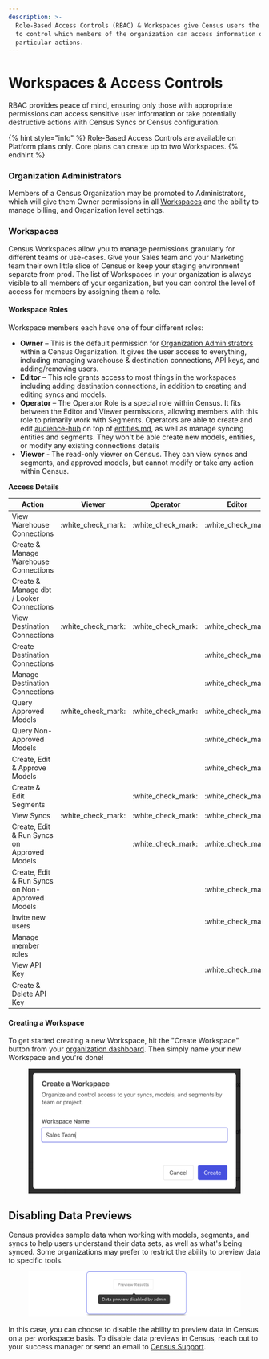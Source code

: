 ```yaml
---
description: >-
  Role-Based Access Controls (RBAC) & Workspaces give Census users the ability
  to control which members of the organization can access information or take
  particular actions.
---
```


# Workspaces & Access Controls

RBAC provides peace of mind, ensuring only those with appropriate permissions can access sensitive user information or take potentially destructive actions with Census Syncs or Census configuration.

{% hint style="info" %}
Role-Based Access Controls are available on Platform plans only. Core plans can create up to two Workspaces.
{% endhint %}

### Organization Administrators

Members of a Census Organization may be promoted to Administrators, which will give them Owner permissions in all [Workspaces](workspaces-and-access-controls.md#workspaces) and the ability to manage billing, and Organization level settings.

### Workspaces

Census Workspaces allow you to manage permissions granularly for different teams or use-cases. Give your Sales team and your Marketing team their own little slice of Census or keep your staging environment separate from prod. The list of Workspaces in your organization is always visible to all members of your organization, but you can control the level of access for members by assigning them a role.

#### Workspace Roles

Workspace members each have one of four different roles:

* **Owner** – This is the default permission for [Organization Administrators](workspaces-and-access-controls.md#account-administrators) within a Census Organization. It gives the user access to everything, including managing warehouse & destination connections, API keys, and adding/removing users.
* **Editor** – This role grants access to most things in the workspaces including adding destination connections, in addition to creating and editing syncs and models.
* **Operator** – The Operator Role is a special role within Census. It fits between the Editor and Viewer permissions, allowing members with this role to primarily work with Segments. Operators are able to create and edit [audience-hub](../audience-hub/ "mention") on top of [entities.md](../data-models-and-entities/entities.md "mention"), as well as manage syncing entities and segments. They won't be able create new models, entities, or modify any existing connections details
* **Viewer** - The read-only viewer on Census. They can view syncs and segments, and approved models, but cannot modify or take any action within Census.

**Access Details**

| Action                                          | Viewer               | Operator             | Editor               | Owner                |
| ----------------------------------------------- | -------------------- | -------------------- | -------------------- | -------------------- |
| View Warehouse Connections                      | :white\_check\_mark: | :white\_check\_mark: | :white\_check\_mark: | :white\_check\_mark: |
| Create & Manage Warehouse Connections           |                      |                      |                      | :white\_check\_mark: |
| Create & Manage dbt / Looker Connections        |                      |                      |                      | :white\_check\_mark: |
| View Destination Connections                    | :white\_check\_mark: | :white\_check\_mark: | :white\_check\_mark: | :white\_check\_mark: |
| Create Destination Connections                  |                      |                      | :white\_check\_mark: | :white\_check\_mark: |
| Manage Destination Connections                  |                      |                      | :white\_check\_mark: | :white\_check\_mark: |
| Query Approved Models                           | :white\_check\_mark: | :white\_check\_mark: | :white\_check\_mark: | :white\_check\_mark: |
| Query Non-Approved Models                       |                      |                      | :white\_check\_mark: | :white\_check\_mark: |
| Create, Edit & Approve Models                   |                      |                      | :white\_check\_mark: | :white\_check\_mark: |
| Create & Edit Segments                          |                      | :white\_check\_mark: | :white\_check\_mark: | :white\_check\_mark: |
| View Syncs                                      | :white\_check\_mark: | :white\_check\_mark: | :white\_check\_mark: | :white\_check\_mark: |
| Create, Edit & Run Syncs on Approved Models     |                      | :white\_check\_mark: | :white\_check\_mark: | :white\_check\_mark: |
| Create, Edit & Run Syncs on Non-Approved Models |                      |                      | :white\_check\_mark: | :white\_check\_mark: |
| Invite new users                                |                      |                      | :white\_check\_mark: | :white\_check\_mark: |
| Manage member roles                             |                      |                      |                      | :white\_check\_mark: |
| View API Key                                    |                      |                      | :white\_check\_mark: | :white\_check\_mark: |
| Create & Delete API Key                         |                      |                      |                      | :white\_check\_mark: |

#### Creating a Workspace

To get started creating a new Workspace, hit the "Create Workspace" button from your [organization dashboard](https://app.getcensus.com/home). Then simply name your new Workspace and you're done!

<figure><img src="../../.gitbook/assets/Screen Shot 2022-11-22 at 12.12.58 PM.png" alt=""><figcaption></figcaption></figure>

## Disabling Data Previews

Census provides sample data when working with models, segments, and syncs to help users understand their data sets, as well as what's being synced. Some organizations may prefer to restrict the ability to preview data to specific tools.&#x20;

<figure><img src="../../.gitbook/assets/Disable Data Previews (2).png" alt=""><figcaption></figcaption></figure>

In this case, you can choose to disable the ability to preview data in Census on a per workspace basis. To disable data previews in Census, reach out to your success manager or send an email to [Census Support](mailto:support@getcensus.com).
